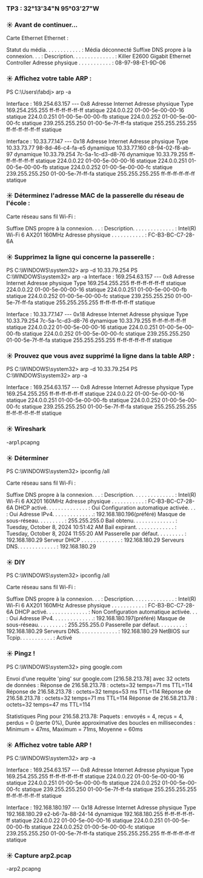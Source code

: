### TP3 : 32°13'34"N 95°03'27"W ###

### ☀️ Avant de continuer...

Carte Ethernet Ethernet :

   Statut du média. . . . . . . . . . . . : Média déconnecté
   Suffixe DNS propre à la connexion. . . :
   Description. . . . . . . . . . . . . . : Killer E2600 Gigabit Ethernet Controller
   Adresse physique . . . . . . . . . . . : 08-97-98-E1-9D-06

### ☀️ Affichez votre table ARP :

PS C:\Users\fabdj> arp -a

Interface : 169.254.63.157 --- 0x8
  Adresse Internet      Adresse physique      Type
  169.254.255.255       ff-ff-ff-ff-ff-ff     statique
  224.0.0.22            01-00-5e-00-00-16     statique
  224.0.0.251           01-00-5e-00-00-fb     statique
  224.0.0.252           01-00-5e-00-00-fc     statique
  239.255.255.250       01-00-5e-7f-ff-fa     statique
  255.255.255.255       ff-ff-ff-ff-ff-ff     statique

Interface : 10.33.77.147 --- 0x18
  Adresse Internet      Adresse physique      Type
  10.33.73.77           98-8d-46-c4-fa-e5     dynamique
  10.33.77.160          c8-94-02-f8-ab-97     dynamique
  10.33.79.254          7c-5a-1c-d3-d8-76     dynamique
  10.33.79.255          ff-ff-ff-ff-ff-ff     statique
  224.0.0.22            01-00-5e-00-00-16     statique
  224.0.0.251           01-00-5e-00-00-fb     statique
  224.0.0.252           01-00-5e-00-00-fc     statique
  239.255.255.250       01-00-5e-7f-ff-fa     statique
  255.255.255.255       ff-ff-ff-ff-ff-ff     statique

### ☀️ Déterminez l'adresse MAC de la passerelle du réseau de l'école :

Carte réseau sans fil Wi-Fi :

   Suffixe DNS propre à la connexion. . . :
   Description. . . . . . . . . . . . . . : Intel(R) Wi-Fi 6 AX201 160MHz
   Adresse physique . . . . . . . . . . . : FC-B3-BC-C7-28-6A

### ☀️ Supprimez la ligne qui concerne la passerelle  :

PS C:\WINDOWS\system32> arp -d 10.33.79.254
PS C:\WINDOWS\system32> arp -a 
Interface : 169.254.63.157 --- 0x8
  Adresse Internet      Adresse physique      Type
  169.254.255.255       ff-ff-ff-ff-ff-ff     statique
  224.0.0.22            01-00-5e-00-00-16     statique
  224.0.0.251           01-00-5e-00-00-fb     statique
  224.0.0.252           01-00-5e-00-00-fc     statique
  239.255.255.250       01-00-5e-7f-ff-fa     statique
  255.255.255.255       ff-ff-ff-ff-ff-ff     statique

Interface : 10.33.77.147 --- 0x18
  Adresse Internet      Adresse physique      Type
  10.33.79.254          7c-5a-1c-d3-d8-76     dynamique
  10.33.79.255          ff-ff-ff-ff-ff-ff     statique
  224.0.0.22            01-00-5e-00-00-16     statique
  224.0.0.251           01-00-5e-00-00-fb     statique
  224.0.0.252           01-00-5e-00-00-fc     statique
  239.255.255.250       01-00-5e-7f-ff-fa     statique
  255.255.255.255       ff-ff-ff-ff-ff-ff     statique

### ☀️ Prouvez que vous avez supprimé la ligne dans la table ARP :

PS C:\WINDOWS\system32> arp -d 10.33.79.254
PS C:\WINDOWS\system32> arp -a

Interface : 169.254.63.157 --- 0x8
  Adresse Internet      Adresse physique      Type
  169.254.255.255       ff-ff-ff-ff-ff-ff     statique
  224.0.0.22            01-00-5e-00-00-16     statique
  224.0.0.251           01-00-5e-00-00-fb     statique
  224.0.0.252           01-00-5e-00-00-fc     statique
  239.255.255.250       01-00-5e-7f-ff-fa     statique
  255.255.255.255       ff-ff-ff-ff-ff-ff     statique

### ☀️ Wireshark
  -arp1.pcapng


### ☀️ Déterminer

PS C:\WINDOWS\system32> ipconfig /all

Carte réseau sans fil Wi-Fi :

   Suffixe DNS propre à la connexion. . . :
   Description. . . . . . . . . . . . . . : Intel(R) Wi-Fi 6 AX201 160MHz
   Adresse physique . . . . . . . . . . . : FC-B3-BC-C7-28-6A
   DHCP activé. . . . . . . . . . . . . . : Oui
   Configuration automatique activée. . . : Oui
   Adresse IPv4. . . . . . . . . . . . . .: 192.168.180.196(préféré)
   Masque de sous-réseau. . . . . . . . . : 255.255.255.0
   Bail obtenu. . . . . . . . . . . . . . : Tuesday, October 8, 2024 10:51:42 AM
   Bail expirant. . . . . . . . . . . . . : Tuesday, October 8, 2024 11:55:20 AM
   Passerelle par défaut. . . . . . . . . : 192.168.180.29
   Serveur DHCP . . . . . . . . . . . . . : 192.168.180.29
   Serveurs DNS. . .  . . . . . . . . . . : 192.168.180.29

### ☀️ DIY

PS C:\WINDOWS\system32> ipconfig /all

Carte réseau sans fil Wi-Fi :

   Suffixe DNS propre à la connexion. . . :
   Description. . . . . . . . . . . . . . : Intel(R) Wi-Fi 6 AX201 160MHz
   Adresse physique . . . . . . . . . . . : FC-B3-BC-C7-28-6A
   DHCP activé. . . . . . . . . . . . . . : Non
   Configuration automatique activée. . . : Oui
   Adresse IPv4. . . . . . . . . . . . . .: 192.168.180.197(préféré)
   Masque de sous-réseau. . . . . . . . . : 255.255.255.0
   Passerelle par défaut. . . . . . . . . : 192.168.180.29
   Serveurs DNS. . .  . . . . . . . . . . : 192.168.180.29
   NetBIOS sur Tcpip. . . . . . . . . . . : Activé

### ☀️ Pingz !

PS C:\WINDOWS\system32> ping google.com

Envoi d’une requête 'ping' sur google.com [216.58.213.78] avec 32 octets de données :
Réponse de 216.58.213.78 : octets=32 temps=71 ms TTL=114
Réponse de 216.58.213.78 : octets=32 temps=53 ms TTL=114
Réponse de 216.58.213.78 : octets=32 temps=71 ms TTL=114
Réponse de 216.58.213.78 : octets=32 temps=47 ms TTL=114

Statistiques Ping pour 216.58.213.78:
    Paquets : envoyés = 4, reçus = 4, perdus = 0 (perte 0%),
Durée approximative des boucles en millisecondes :
    Minimum = 47ms, Maximum = 71ms, Moyenne = 60ms

### ☀️ Affichez votre table ARP !

PS C:\WINDOWS\system32> arp -a

Interface : 169.254.63.157 --- 0x8
  Adresse Internet      Adresse physique      Type
  169.254.255.255       ff-ff-ff-ff-ff-ff     statique
  224.0.0.22            01-00-5e-00-00-16     statique
  224.0.0.251           01-00-5e-00-00-fb     statique
  224.0.0.252           01-00-5e-00-00-fc     statique
  239.255.255.250       01-00-5e-7f-ff-fa     statique
  255.255.255.255       ff-ff-ff-ff-ff-ff     statique

Interface : 192.168.180.197 --- 0x18
  Adresse Internet      Adresse physique      Type
  192.168.180.29        e2-b6-7a-88-24-14     dynamique
  192.168.180.255       ff-ff-ff-ff-ff-ff     statique
  224.0.0.22            01-00-5e-00-00-16     statique
  224.0.0.251           01-00-5e-00-00-fb     statique
  224.0.0.252           01-00-5e-00-00-fc     statique
  239.255.255.250       01-00-5e-7f-ff-fa     statique
  255.255.255.255       ff-ff-ff-ff-ff-ff     statique

### ☀️ Capture arp2.pcap

-arp2.pcapng